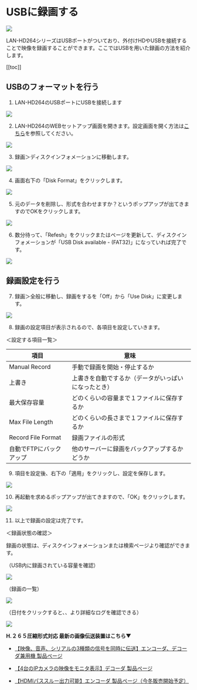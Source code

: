 # USBに録画する

![](./images/common-usb-record/001.jpg)

LAN-HD264シリーズはUSBポートがついており、外付けHDやUSBを接続することで映像を録画することができます。ここではUSBを用いた録画の方法を紹介します。

[[toc]]

## USBのフォーマットを行う

1. LAN-HD264のUSBポートにUSBを接続します

![](./images/common-usb-record/002.jpg)

2. LAN-HD264のWEBセットアップ画面を開きます。設定画面を開く方法は[こちら](./decoder-264d-setup.html#%E3%82%A6%E3%82%A7%E3%83%95%E3%82%99%E8%A8%AD%E5%AE%9A%E7%94%BB%E9%9D%A2%E3%81%AB%E3%83%AD%E3%82%AF%E3%82%99%E3%82%A4%E3%83%B3)を参照してください。

![](./images/common-usb-record/003.jpg)

3. 録画＞ディスクインフォメーションに移動します。

![](./images/common-usb-record/004.jpg)

4. 画面右下の「Disk Format」をクリックします。

![](./images/common-usb-record/005.jpg)

5. 元のデータを削除し、形式を合わせますか？というポップアップが出てきますのでOKをクリックします。

![](./images/common-usb-record/006.jpg)

6. 数分待って、「Refesh」をクリックまたはページを更新して、ディスクインフォメーションが「USB Disk available - (FAT32)」になっていれば完了です。

![](./images/common-usb-record/007.jpg)

## 録画設定を行う
7. 録画＞全般に移動し、録画をするを「Off」から「Use Disk」に変更します。

![](./images/common-usb-record/008.jpg)

8. 録画の設定項目が表示されるので、各項目を設定していきます。

＜設定する項目一覧＞

|  項目   |  意味   |
| ---- | ---- |
|  Manual Record   |  手動で録画を開始・停止するか  |
|  上書き   |  上書きを自動でするか（データがいっぱいになったとき）  |
|  最大保存容量   |  どのくらいの容量まで１ファイルに保存するか  |
|  Max File Length   |  どのくらいの長さまで１ファイルに保存するか  |
|  Record File Format   |  録画ファイルの形式  |
|  自動でFTPにバックアップ   |  他のサーバーに録画をバックアップするかどうか  |

9. 項目を設定後、右下の「適用」をクリックし、設定を保存します。

![](./images/common-usb-record/009.jpg)

10. 再起動を求めるポップアップが出てきますので、「OK」をクリックします。

![](./images/common-usb-record/010.jpg)

11. 以上で録画の設定は完了です。

＜録画状態の確認＞

録画の状態は、ディスクインフォメーションまたは検索ページより確認ができます。

（USB内に録画されている容量を確認）

![](./images/common-usb-record/011.jpg)

（録画の一覧）

![](./images/common-usb-record/012.jpg)

（日付をクリックすると、、より詳細なログを確認できる）

![](./images/common-usb-record/013.jpg)

**H.２６５圧縮形式対応 最新の画像伝送装置はこちら▼**
- [【映像、音声、シリアルの3種類の信号を同時に伝送】エンコーダ、デコーダ兼用機 製品ページ](https://isecj.jp/transfer/lan-uhd265ed)

- [【4台のIPカメラの映像をモニタ表示】デコーダ 製品ページ](https://isecj.jp/transfer/lan-uhd265d-1)

- [【HDMIパススルー出力可能】エンコーダ 製品ページ（今冬販売開始予定）]()